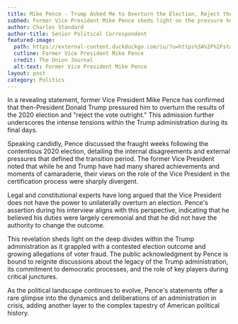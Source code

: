 ```yaml
---
title: Mike Pence - Trump Asked Me to Overturn the Election, Reject the Vote Outright
subhed: Former Vice President Mike Pence sheds light on the pressure he faced from Donald Trump to overturn the 2020 election results.
author: Charles Standard
author-title: Senior Political Correspondent
featured-image: 
  path: https://external-content.duckduckgo.com/iu/?u=https%3A%2F%2Fstatic.independent.co.uk%2Fs3fs-public%2Fthumbnails%2Fimage%2F2020%2F01%2F04%2F12%2Fmike-pence.jpg&f=1&nofb=1&ipt=80d892019451213818f9dab4771238e0b93775c11f9f35f06ce69dd377e99963&ipo=images
  cutline: Former Vice President Mike Pence
  credit: The Union Journal
  alt-text: Former Vice President Mike Pence
layout: post
category: Politics
---
```


In a revealing statement, former Vice President Mike Pence has confirmed that then-President Donald Trump pressured him to overturn the results of the 2020 election and "reject the vote outright." This admission further underscores the intense tensions within the Trump administration during its final days.

Speaking candidly, Pence discussed the fraught weeks following the contentious 2020 election, detailing the internal disagreements and external pressures that defined the transition period. The former Vice President noted that while he and Trump have had many shared achievements and moments of camaraderie, their views on the role of the Vice President in the certification process were sharply divergent.

Legal and constitutional experts have long argued that the Vice President does not have the power to unilaterally overturn an election. Pence's assertion during his interview aligns with this perspective, indicating that he believed his duties were largely ceremonial and that he did not have the authority to change the outcome.

This revelation sheds light on the deep divides within the Trump administration as it grappled with a contested election outcome and growing allegations of voter fraud. The public acknowledgment by Pence is bound to reignite discussions about the legacy of the Trump administration, its commitment to democratic processes, and the role of key players during critical junctures.

As the political landscape continues to evolve, Pence's statements offer a rare glimpse into the dynamics and deliberations of an administration in crisis, adding another layer to the complex tapestry of American political history.

